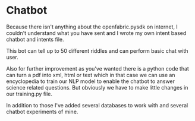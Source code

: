 # Chatbot

Because there isn't anything about the openfabric.pysdk on internet, I couldn't understand what you have sent and I wrote my own intent based chatbot and intents file. 


This bot can tell up to 50 different riddles and can perform basic chat with user. 


Also for further improvement as you've wanted there is a python code that can turn a pdf into xml, html or text which in that case we can use an encyclopedia to train our NLP model to enable the chatbot to answer science related questions. But obviously we have to make little changes in our training.py file.

In addition to those I've added several databases to work with and several chatbot experiments of mine.
